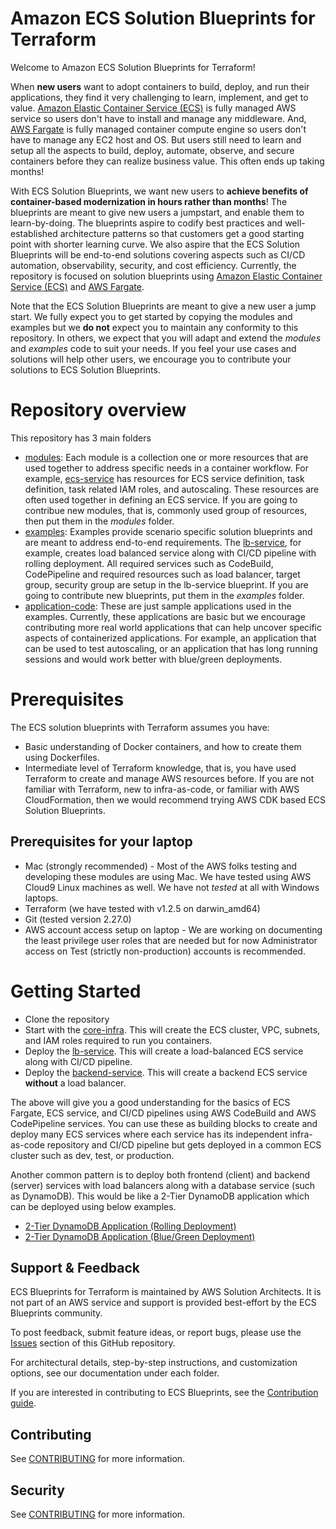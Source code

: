 # Amazon ECS Solution Blueprints for Terraform

Welcome to Amazon ECS Solution Blueprints for Terraform!

When **new users** want to adopt containers to build, deploy, and run their applications, they find it very challenging to learn, implement, and get to value. [Amazon Elastic Container Service (ECS)](https://aws.amazon.com/ecs/) is fully managed AWS service so users don't have to install and manage any middleware. And, [AWS Fargate](https://aws.amazon.com/fargate/) is fully managed container compute engine so users don't have to manage any EC2 host and OS. But users still need to learn and setup all the aspects to build, deploy, automate, observe, and secure containers before they can realize business value. This often ends up taking months!

With ECS Solution Blueprints, we want new users to **achieve benefits of container-based modernization in hours rather than months**! The blueprints are meant to give new users a jumpstart, and enable them to learn-by-doing. The blueprints aspire to codify best practices and well-established architecture patterns so that customers get a good starting point with shorter learning curve. We also aspire that the ECS Solution Blueprints will be end-to-end solutions covering aspects such as CI/CD automation, observability, security, and cost efficiency. Currently, the repository is focused on solution blueprints using [Amazon Elastic Container Service (ECS)](https://aws.amazon.com/ecs/) and [AWS Fargate](https://aws.amazon.com/fargate/).

Note that the ECS Solution Blueprints are meant to give a new user a jump start. We fully expect you to get started by copying the modules and examples but we **do not** expect you to maintain any conformity to this repository. In others, we expect that you will adapt and extend the *modules* and *examples* code to suit your needs. If you feel your use cases and solutions will help other users, we encourage you to contribute your solutions to ECS Solution Blueprints.

# Repository overview
This repository has 3 main folders 
* [modules](./modules): Each module is a collection one or more resources that are used together to address specific needs in a container workflow. For example, [ecs-service](./modules/ecs-service) has resources for ECS service definition, task definition, task related IAM roles, and autoscaling. These resources are often used together in defining an ECS service. If you are going to contribue new modules, that is, commonly used group of resources, then put them in the *modules* folder.
* [examples](./examples): Examples provide scenario specific solution blueprints and are meant to address end-to-end requirements. The [lb-service](./examples/lb-service), for example, creates load balanced service along with CI/CD pipeline with rolling deployment. All required services such as CodeBuild, CodePipeline and required resources such as load balancer, target group, security group are setup in the lb-service blueprint. If you are going to contribute new blueprints, put them in the *examples* folder.
* [application-code](./application-code): These are just sample applications used in the examples. Currently, these applications are basic but we encourage contributing more real world applications that can help uncover specific aspects of containerized applications. For example, an application that can be used to test autoscaling, or an application that has long running sessions and would work better with blue/green deployments.

# Prerequisites
The ECS solution blueprints with Terraform assumes you have:
* Basic understanding of Docker containers, and how to create them using Dockerfiles.
* Intermediate level of Terraform knowledge, that is, you have used Terraform to create and manage AWS resources before. If you are not familiar with Terraform, new to infra-as-code, or familiar with AWS CloudFormation, then we would recommend trying AWS CDK based ECS Solution Blueprints.

## Prerequisites for your laptop
* Mac (strongly recommended) - Most of the AWS folks testing and developing these modules are using Mac. We have tested using AWS Cloud9 Linux machines as well. We have not *tested* at all with Windows laptops. 
* Terraform (we have tested with v1.2.5 on darwin_amd64)
* Git (tested version 2.27.0)
* AWS account access setup on laptop - We are working on documenting the least privilege user roles that are needed but for now Administrator access on Test (strictly non-production) accounts is recommended. 

# Getting Started

* Clone the repository 
* Start with the [core-infra](./examples/core-infra/README.md). This will create the ECS cluster, VPC, subnets, and IAM roles required to run you containers.
* Deploy the [lb-service](./example/lb-service/README.md). This will create a load-balanced ECS service along with CI/CD pipeline.
* Deploy the [backend-service](./example/backend-service/README.md). This will create a backend ECS service **without** a load balancer.

The above will give you a good understanding for the basics of ECS Fargate, ECS service, and CI/CD pipelines using AWS CodeBuild and AWS CodePipeline services. You can use these as building blocks to create and deploy many ECS services where each service has its independent infra-as-code repository and CI/CD pipeline but gets deployed in a common ECS cluster such as dev, test, or production.  

Another common pattern is to deploy both frontend (client) and backend (server) services with load balancers along with a database service (such as DynamoDB). This would be like a 2-Tier DynamoDB application which can be deployed using below examples. 
* [2-Tier DynamoDB Application (Rolling Deployment)](./examples/rolling-deployment/README.md)
* [2-Tier DynamoDB Application (Blue/Green Deployment)](./examples/blue-green-deployment/README.md)


## Support & Feedback

ECS Blueprints for Terraform is maintained by AWS Solution Architects. It is not part of an AWS service and support is provided best-effort by the ECS Blueprints community.

To post feedback, submit feature ideas, or report bugs, please use the [Issues](https://github.com/aws-ia/terraform-aws-ecs-blueprints/issues) section of this GitHub repository.

For architectural details, step-by-step instructions, and customization options, see our documentation under each folder.

If you are interested in contributing to ECS Blueprints, see the [Contribution guide](CONTRIBUTING.md).


## Contributing

See [CONTRIBUTING](CONTRIBUTING.md) for more information.


## Security

See [CONTRIBUTING](CONTRIBUTING.md#security-issue-notifications) for more information.
